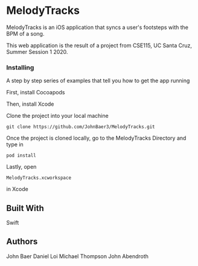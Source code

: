 # MelodyTracks

MelodyTracks is an iOS application that syncs a user's footsteps with the BPM of a song. 

This web application is the result of a project from CSE115, UC Santa Cruz, Summer Session 1 2020.

### Installing

A step by step series of examples that tell you how to get the app running

First, install Cocoapods

Then, install Xcode

Clone the project into your local machine

```
git clone https://github.com/JohnBaer3/MelodyTracks.git
```

Once the project is cloned locally, go to the MelodyTracks Directory and type in 

```
pod install
```

Lastly, open 

```
MelodyTracks.xcworkspace
```

in Xcode

## Built With

Swift


## Authors

John Baer
Daniel Loi
Michael Thompson
John Abendroth
